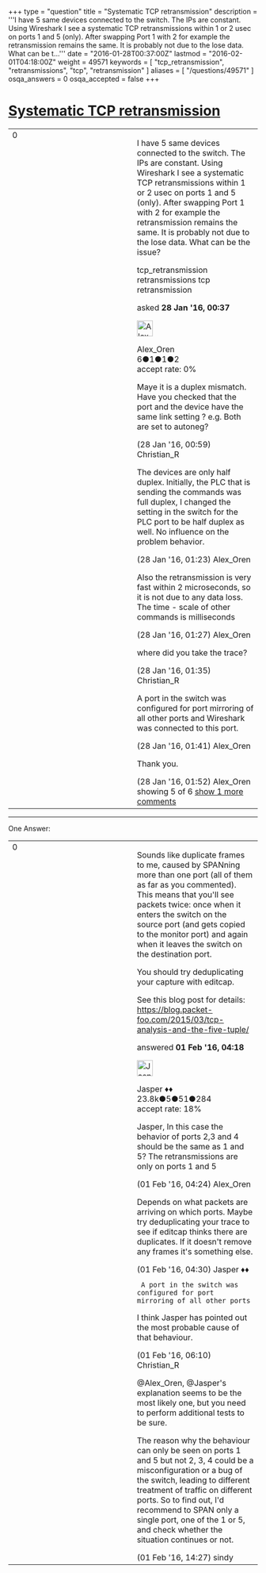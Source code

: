 +++
type = "question"
title = "Systematic TCP retransmission"
description = '''I have 5 same devices connected to the switch. The IPs are constant. Using Wireshark I see a systematic TCP retransmissions within 1 or 2 usec on ports 1 and 5 (only). After swapping Port 1 with 2 for example the retransmission remains the same. It is probably not due to the lose data. What can be t...'''
date = "2016-01-28T00:37:00Z"
lastmod = "2016-02-01T04:18:00Z"
weight = 49571
keywords = [ "tcp_retransmission", "retransmissions", "tcp", "retransmission" ]
aliases = [ "/questions/49571" ]
osqa_answers = 0
osqa_accepted = false
+++

<div class="headNormal">

# [Systematic TCP retransmission](/questions/49571/systematic-tcp-retransmission)

</div>

<div id="main-body">

<div id="askform">

<table id="question-table" style="width:100%;"><colgroup><col style="width: 50%" /><col style="width: 50%" /></colgroup><tbody><tr class="odd"><td style="width: 30px; vertical-align: top"><div class="vote-buttons"><div id="post-49571-score" class="post-score" title="current number of votes">0</div><div id="favorite-count" class="favorite-count"></div></div></td><td><div id="item-right"><div class="question-body"><p>I have 5 same devices connected to the switch. The IPs are constant. Using Wireshark I see a systematic TCP retransmissions within 1 or 2 usec on ports 1 and 5 (only). After swapping Port 1 with 2 for example the retransmission remains the same. It is probably not due to the lose data. What can be the issue?</p></div><div id="question-tags" class="tags-container tags">tcp_retransmission retransmissions tcp retransmission</div><div id="question-controls" class="post-controls"></div><div class="post-update-info-container"><div class="post-update-info post-update-info-user"><p>asked <strong>28 Jan '16, 00:37</strong></p><img src="https://secure.gravatar.com/avatar/4c126cff500939d384880fa294c41886?s=32&amp;d=identicon&amp;r=g" class="gravatar" width="32" height="32" alt="Alex_Oren&#39;s gravatar image" /><p>Alex_Oren<br />
<span class="score" title="6 reputation points">6</span><span title="1 badges"><span class="badge1">●</span><span class="badgecount">1</span></span><span title="1 badges"><span class="silver">●</span><span class="badgecount">1</span></span><span title="2 badges"><span class="bronze">●</span><span class="badgecount">2</span></span><br />
<span class="accept_rate" title="Rate of the user&#39;s accepted answers">accept rate:</span> <span title="Alex_Oren has no accepted answers">0%</span></p></div></div><div id="comments-container-49571" class="comments-container"><span id="49573"></span><div id="comment-49573" class="comment"><div id="post-49573-score" class="comment-score"></div><div class="comment-text"><p>Maye it is a duplex mismatch. Have you checked that the port and the device have the same link setting ? e.g. Both are set to autoneg?</p></div><div id="comment-49573-info" class="comment-info"><span class="comment-age">(28 Jan '16, 00:59)</span> Christian_R</div></div><span id="49574"></span><div id="comment-49574" class="comment"><div id="post-49574-score" class="comment-score"></div><div class="comment-text"><p>The devices are only half duplex. Initially, the PLC that is sending the commands was full duplex, I changed the setting in the switch for the PLC port to be half duplex as well. No influence on the problem behavior.</p></div><div id="comment-49574-info" class="comment-info"><span class="comment-age">(28 Jan '16, 01:23)</span> Alex_Oren</div></div><span id="49576"></span><div id="comment-49576" class="comment"><div id="post-49576-score" class="comment-score"></div><div class="comment-text"><p>Also the retransmission is very fast within 2 microseconds, so it is not due to any data loss. The time - scale of other commands is milliseconds</p></div><div id="comment-49576-info" class="comment-info"><span class="comment-age">(28 Jan '16, 01:27)</span> Alex_Oren</div></div><span id="49577"></span><div id="comment-49577" class="comment"><div id="post-49577-score" class="comment-score"></div><div class="comment-text"><p>where did you take the trace?</p></div><div id="comment-49577-info" class="comment-info"><span class="comment-age">(28 Jan '16, 01:35)</span> Christian_R</div></div><span id="49578"></span><div id="comment-49578" class="comment"><div id="post-49578-score" class="comment-score"></div><div class="comment-text"><p>A port in the switch was configured for port mirroring of all other ports and Wireshark was connected to this port.</p></div><div id="comment-49578-info" class="comment-info"><span class="comment-age">(28 Jan '16, 01:41)</span> Alex_Oren</div></div><span id="49580"></span><div id="comment-49580" class="comment not_top_scorer"><div id="post-49580-score" class="comment-score"></div><div class="comment-text"><p>Thank you.</p></div><div id="comment-49580-info" class="comment-info"><span class="comment-age">(28 Jan '16, 01:52)</span> Alex_Oren</div></div></div><div id="comment-tools-49571" class="comment-tools"><span class="comments-showing"> showing 5 of 6 </span> <a href="#" class="show-all-comments-link">show 1 more comments</a></div><div class="clear"></div><div id="comment-49571-form-container" class="comment-form-container"></div><div class="clear"></div></div></td></tr></tbody></table>

------------------------------------------------------------------------

<div class="tabBar">

<span id="sort-top"></span>

<div class="headQuestions">

One Answer:

</div>

</div>

<span id="49678"></span>

<div id="answer-container-49678" class="answer">

<table style="width:100%;"><colgroup><col style="width: 50%" /><col style="width: 50%" /></colgroup><tbody><tr class="odd"><td style="width: 30px; vertical-align: top"><div class="vote-buttons"><div id="post-49678-score" class="post-score" title="current number of votes">0</div></div></td><td><div class="item-right"><div class="answer-body"><p>Sounds like duplicate frames to me, caused by SPANning more than one port (all of them as far as you commented). This means that you'll see packets twice: once when it enters the switch on the source port (and gets copied to the monitor port) and again when it leaves the switch on the destination port.</p><p>You should try deduplicating your capture with editcap.</p><p>See this blog post for details: <a href="https://blog.packet-foo.com/2015/03/tcp-analysis-and-the-five-tuple/">https://blog.packet-foo.com/2015/03/tcp-analysis-and-the-five-tuple/</a></p></div><div class="answer-controls post-controls"></div><div class="post-update-info-container"><div class="post-update-info post-update-info-user"><p>answered <strong>01 Feb '16, 04:18</strong></p><img src="https://secure.gravatar.com/avatar/c578ba2967741f25aebd6afef702f432?s=32&amp;d=identicon&amp;r=g" class="gravatar" width="32" height="32" alt="Jasper&#39;s gravatar image" /><p>Jasper ♦♦<br />
<span class="score" title="23806 reputation points"><span>23.8k</span></span><span title="5 badges"><span class="badge1">●</span><span class="badgecount">5</span></span><span title="51 badges"><span class="silver">●</span><span class="badgecount">51</span></span><span title="284 badges"><span class="bronze">●</span><span class="badgecount">284</span></span><br />
<span class="accept_rate" title="Rate of the user&#39;s accepted answers">accept rate:</span> <span title="Jasper has 263 accepted answers">18%</span></p></div></div><div id="comments-container-49678" class="comments-container"><span id="49679"></span><div id="comment-49679" class="comment"><div id="post-49679-score" class="comment-score"></div><div class="comment-text"><p>Jasper, In this case the behavior of ports 2,3 and 4 should be the same as 1 and 5? The retransmissions are only on ports 1 and 5</p></div><div id="comment-49679-info" class="comment-info"><span class="comment-age">(01 Feb '16, 04:24)</span> Alex_Oren</div></div><span id="49680"></span><div id="comment-49680" class="comment"><div id="post-49680-score" class="comment-score"></div><div class="comment-text"><p>Depends on what packets are arriving on which ports. Maybe try deduplicating your trace to see if editcap thinks there are duplicates. If it doesn't remove any frames it's something else.</p></div><div id="comment-49680-info" class="comment-info"><span class="comment-age">(01 Feb '16, 04:30)</span> Jasper ♦♦</div></div><span id="49686"></span><div id="comment-49686" class="comment"><div id="post-49686-score" class="comment-score"></div><div class="comment-text"><pre><code> A port in the switch was configured for port mirroring of all other ports </code></pre><p>I think Jasper has pointed out the most probable cause of that behaviour.</p></div><div id="comment-49686-info" class="comment-info"><span class="comment-age">(01 Feb '16, 06:10)</span> Christian_R</div></div><span id="49701"></span><div id="comment-49701" class="comment"><div id="post-49701-score" class="comment-score"></div><div class="comment-text"><p>@Alex_Oren, @Jasper's explanation seems to be the most likely one, but you need to perform additional tests to be sure.</p><p>The reason why the behaviour can only be seen on ports 1 and 5 but not 2, 3, 4 could be a misconfiguration or a bug of the switch, leading to different treatment of traffic on different ports. So to find out, I'd recommend to SPAN only a single port, one of the 1 or 5, and check whether the situation continues or not.</p></div><div id="comment-49701-info" class="comment-info"><span class="comment-age">(01 Feb '16, 14:27)</span> sindy</div></div></div><div id="comment-tools-49678" class="comment-tools"></div><div class="clear"></div><div id="comment-49678-form-container" class="comment-form-container"></div><div class="clear"></div></div></td></tr></tbody></table>

</div>

<div class="paginator-container-left">

</div>

</div>

</div>

